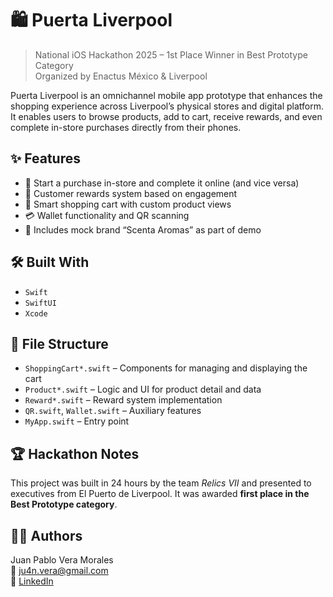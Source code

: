 # 🛍️ Puerta Liverpool

> National iOS Hackathon 2025 – 1st Place Winner in Best Prototype Category  
> Organized by Enactus México & Liverpool

Puerta Liverpool is an omnichannel mobile app prototype that enhances the shopping experience across Liverpool’s physical stores and digital platform. It enables users to browse products, add to cart, receive rewards, and even complete in-store purchases directly from their phones.

## ✨ Features

- 🔄 Start a purchase in-store and complete it online (and vice versa)
- 🎁 Customer rewards system based on engagement
- 🛒 Smart shopping cart with custom product views
- 💳 Wallet functionality and QR scanning
- 🌱 Includes mock brand “Scenta Aromas” as part of demo

## 🛠️ Built With

- `Swift`
- `SwiftUI`
- `Xcode`

## 📂 File Structure

- `ShoppingCart*.swift` – Components for managing and displaying the cart
- `Product*.swift` – Logic and UI for product detail and data
- `Reward*.swift` – Reward system implementation
- `QR.swift`, `Wallet.swift` – Auxiliary features
- `MyApp.swift` – Entry point

## 🏆 Hackathon Notes

This project was built in 24 hours by the team *Relics VII* and presented to executives from El Puerto de Liverpool. It was awarded **first place in the Best Prototype category**.

## 👨‍💻 Authors

Juan Pablo Vera Morales  
📧 ju4n.vera@gmail.com  
🔗 [LinkedIn](https://www.linkedin.com/in/juan-pablo-vera-morales-35b054281/)
